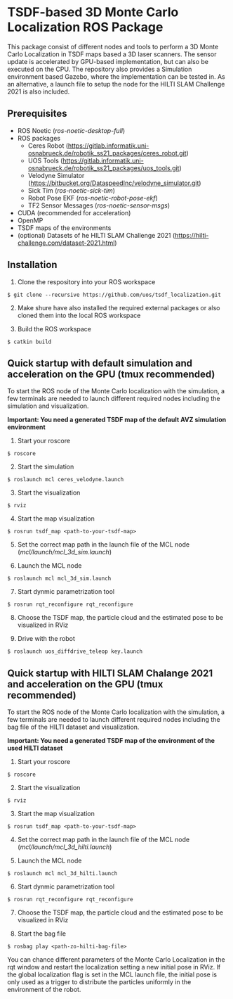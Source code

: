 # TSDF-based 3D Monte Carlo Localization ROS Package

This package consist of different nodes and tools to perform a 3D Monte Carlo Localization in TSDF maps based a 3D laser scanners.
The sensor update is accelerated by GPU-based implementation, but can also be executed on the CPU.
The repository also provides a Simulation environment based Gazebo, where the implementation can be tested in.
As an alternative, a launch file to setup the node for the HILTI SLAM Challenge 2021 is also included. 

## Prerequisites
* ROS Noetic (*ros-noetic-desktop-full*)
* ROS packages
  * Ceres Robot (https://gitlab.informatik.uni-osnabrueck.de/robotik_ss21_packages/ceres_robot.git)
  * UOS Tools (https://gitlab.informatik.uni-osnabrueck.de/robotik_ss21_packages/uos_tools.git)
  * Velodyne Simulator (https://bitbucket.org/DataspeedInc/velodyne_simulator.git)
  * Sick Tim (*ros-noetic-sick-tim*)
  * Robot Pose EKF (*ros-noetic-robot-pose-ekf*)
  * TF2 Sensor Messages (*ros-noetic-sensor-msgs*)
* CUDA (recommended for acceleration)
* OpenMP
* TSDF maps of the environments
* (optional) Datasets of he HILTI SLAM Challenge 2021 (https://hilti-challenge.com/dataset-2021.html) 

## Installation

1. Clone the respository into your ROS workspace
```console
$ git clone --recursive https://github.com/uos/tsdf_localization.git
```
2. Make shure have also installed the required external packages or also cloned them into the local ROS workspace

3. Build the ROS workspace
```console
$ catkin build
```

## Quick startup with default simulation and acceleration on the GPU (tmux recommended)

To start the ROS node of the Monte Carlo localization with the simulation, a few terminals are needed to launch different required nodes including the simulation and visualization.

**Important: You need a generated TSDF map of the default AVZ simulation environment**

1. Start your roscore
```console
$ roscore
```

2. Start the simulation
```console
$ roslaunch mcl ceres_velodyne.launch
```

3. Start the visualization
```console
$ rviz
```

4. Start the map visualization
```console
$ rosrun tsdf_map <path-to-your-tsdf-map>
```

5. Set the correct map path in the launch file of the MCL node (*mcl/launch/mcl_3d_sim.launch*)

6. Launch the MCL node
  ```console
  $ roslaunch mcl mcl_3d_sim.launch
  ```
7. Start dynmic parametrization tool 
```console
$ rosrun rqt_reconfigure rqt_reconfigure
```

8. Choose the TSDF map, the particle cloud and the estimated pose to be visualized in RViz

9. Drive with the robot
```console
$ roslaunch uos_diffdrive_teleop key.launch
```

## Quick startup with HILTI SLAM Chalange 2021 and acceleration on the GPU (tmux recommended)

To start the ROS node of the Monte Carlo localization with the simulation, a few terminals are needed to launch different required nodes including the bag file of the HILTI dataset and visualization.

**Important: You need a generated TSDF map of the environment of the used HILTI dataset**

1. Start your roscore
```console
$ roscore
```

2. Start the visualization
```console
$ rviz
```

3. Start the map visualization
```console
$ rosrun tsdf_map <path-to-your-tsdf-map>
```

4. Set the correct map path in the launch file of the MCL node (*mcl/launch/mcl_3d_hilti.launch*)

5. Launch the MCL node
  ```console
  $ roslaunch mcl mcl_3d_hilti.launch
  ```
6. Start dynmic parametrization tool 
```console
$ rosrun rqt_reconfigure rqt_reconfigure
```

7. Choose the TSDF map, the particle cloud and the estimated pose to be visualized in RViz

8. Start the bag file
```console
$ rosbag play <path-zo-hilti-bag-file>
```

You can chance different parameters of the Monte Carlo Localization in the rqt window and restart the localization setting a new initial pose in RViz. If the global localization flag is set in the MCL launch file, the initial pose is only used as a trigger to distribute the particles uniformly in the environment of the robot.